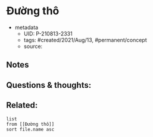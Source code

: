 ---
---

# Đường thô

- metadata
	- UID: P-210813-2331
	- tags: #created/2021/Aug/13, #permanent/concept 
	- source: 

## Notes


## Questions & thoughts:


## Related:
```dataview
list
from [[Đường thô]]
sort file.name asc
```